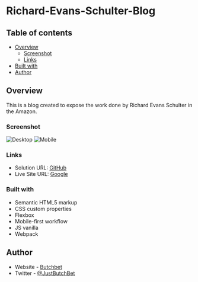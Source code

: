 # Richard-Evans-Schulter-Blog

## Table of contents

- [Overview](#overview)
  - [Screenshot](#screenshot)
  - [Links](#links)
- [Built with](#built-with)
- [Author](#author)


## Overview
This is a blog created to expose the work done by Richard Evans Schulter in the Amazon.

### Screenshot
![Desktop](./assets/desktop.png)
![Mobile](./assets/mobile.png)

### Links
- Solution URL: [GitHub](https://github.com/ButchBet/Richard-Evans-Schulter-Blog)
- Live Site URL: [Google](https://butchbet.github.io/Richard-Evans-Schulter-Blog)

### Built with
- Semantic HTML5 markup
- CSS custom properties
- Flexbox
- Mobile-first workflow
- JS vanilla
- Webpack

## Author
- Website - [Butchbet](https://butchbet.github.io/Personal-Protafolio/)
- Twitter - [@JustButchBet](https://twitter.com/JustButchBet)
